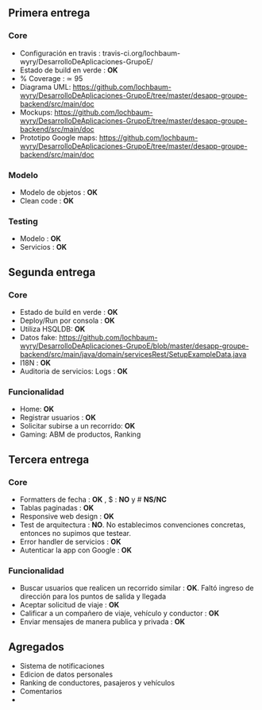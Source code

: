 ## Primera entrega
### Core
+ Configuración en travis : travis-ci.org/lochbaum-wyry/DesarrolloDeAplicaciones-GrupoE/
+ Estado de build en verde : __OK__ 
+ % Coverage :  ≃ 95
+ Diagrama UML: https://github.com/lochbaum-wyry/DesarrolloDeAplicaciones-GrupoE/tree/master/desapp-groupe-backend/src/main/doc
+ Mockups: https://github.com/lochbaum-wyry/DesarrolloDeAplicaciones-GrupoE/tree/master/desapp-groupe-backend/src/main/doc
+ Prototipo Google maps: https://github.com/lochbaum-wyry/DesarrolloDeAplicaciones-GrupoE/tree/master/desapp-groupe-backend/src/main/doc
### Modelo
+ Modelo de objetos : __OK__ 
+ Clean code : __OK__
### Testing 
+ Modelo : __OK__ 
+ Servicios : __OK__ 

## Segunda entrega 
### Core
+ Estado de build en verde : __OK__ 
+ Deploy/Run por consola : __OK__ 
+ Utiliza HSQLDB: __OK__ 
+ Datos fake: https://github.com/lochbaum-wyry/DesarrolloDeAplicaciones-GrupoE/blob/master/desapp-groupe-backend/src/main/java/domain/servicesRest/SetupExampleData.java
+ I18N : __OK__
+ Auditoria de servicios: Logs : __OK__ 
### Funcionalidad
+ Home: __OK__ 
+ Registrar usuarios : __OK__
+ Solicitar subirse a un recorrido: __OK__ 
+ Gaming: ABM de productos, Ranking

## Tercera entrega
### Core 
+ Formatters de fecha : __OK__ , $ : __NO__ y # __NS/NC__
+ Tablas paginadas : __OK__
+ Responsive web design : __OK__
+ Test de arquitectura : __NO__. No establecimos convenciones concretas, entonces no supimos que testear. 
+ Error handler de servicios : __OK__
+ Autenticar la app con Google : __OK__
### Funcionalidad
+ Buscar usuarios que realicen un recorrido similar : __OK__. Faltó ingreso de dirección para los puntos de salida y llegada
+ Aceptar solicitud de viaje : __OK__
+ Calificar a un compañero de viaje, vehículo y conductor : __OK__ 
+ Enviar mensajes de manera publica y privada : __OK__ 

## Agregados
+ Sistema de notificaciones
+ Edicion de datos personales
+ Ranking de conductores, pasajeros y vehículos
+ Comentarios
+ 

